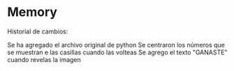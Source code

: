 # Memory

Historial de cambios:

Se ha agregado el archivo original de python
Se centraron los números que se muestran e las casillas cuando las volteas
Se agrego el texto "GANASTE" cuando revelas la imagen
